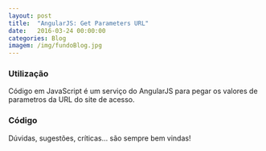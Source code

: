 ```yaml
---
layout: post
title:  "AngularJS: Get Parameters URL"
date:   2016-03-24 00:00:00
categories: Blog
imagem: /img/fundoBlog.jpg
---
```


<h3>Utilização</h3>
Código em JavaScript é um serviço do AngularJS para pegar os valores de parametros da URL do site de acesso.

<h3>Código</h3>
<script src="https://gist.github.com/realronchi/0d6f408cdc4f4ba38950.js"></script>

Dúvidas, sugestões, críticas... são sempre bem vindas!
